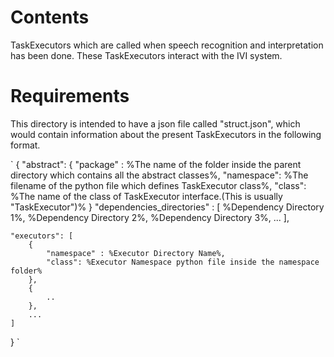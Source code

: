 Contents
===========

TaskExecutors which are called when speech recognition and interpretation has been done.
These TaskExecutors interact with the IVI system.

Requirements
===============

This directory is intended to have a json file called "struct.json", which would contain information about the present
TaskExecutors in the following format.

`
{
    "abstract": {
        "package" : %The name of the folder inside the parent directory which contains all the abstract classes%,
        "namespace": %The filename of the python file which defines TaskExecutor class%,
        "class": %The name of the class of TaskExecutor interface.(This is usually "TaskExecutor")%
    }
    "dependencies_directories" : [
        %Dependency Directory 1%, %Dependency Directory 2%, %Dependency Directory 3%, ...
    ],

    "executors": [
        {
            "namespace" : %Executor Directory Name%,
            "class": %Executor Namespace python file inside the namespace folder%
        },
        {
            ..
        },
        ...
    ]

}
`